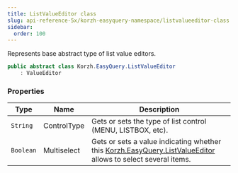 ```yaml
---
title: ListValueEditor class
slug: api-reference-5x/korzh-easyquery-namespace/listvalueeditor-class
sidebar:
  order: 100
---
```


Represents base abstract type of list value editors.
```csharp
public abstract class Korzh.EasyQuery.ListValueEditor
    : ValueEditor

```

### Properties

| Type | Name | Description | 
| --- | --- | --- | 
| `String` | ControlType | Gets or sets the type of list control (MENU, LISTBOX, etc). | 
| `Boolean` | Multiselect | Gets or sets a value indicating whether this [Korzh.EasyQuery.ListValueEditor](/easyquery/docs/api-reference-5x/korzh-easyquery-namespace/listvalueeditor-class) allows to select several items. |
